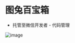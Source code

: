 # 图兔百宝箱

- 托管至微信开发者 - 代码管理

![image](https://github.com/ipaler/TuTool/blob/main/static/images/wx.png)

